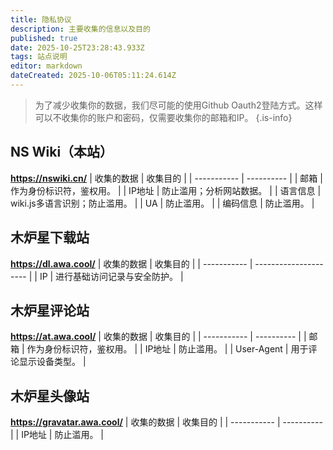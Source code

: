 ```yaml
---
title: 隐私协议
description: 主要收集的信息以及目的
published: true
date: 2025-10-25T23:28:43.933Z
tags: 站点说明
editor: markdown
dateCreated: 2025-10-06T05:11:24.614Z
---
```


> 为了减少收集你的数据，我们尽可能的使用Github Oauth2登陆方式。这样可以不收集你的账户和密码，仅需要收集你的邮箱和IP。
{.is-info}

## NS Wiki（本站）
**https://nswiki.cn/**
| 收集的数据 | 收集目的 |
| ----------- | ---------- |
| 邮箱    | 作为身份标识符，鉴权用。 |
| IP地址  | 防止滥用；分析网站数据。 |
| 语言信息 | wiki.js多语言识别；防止滥用。 |
| UA  | 防止滥用。 |
| 编码信息  | 防止滥用。 |


## 木炉星下载站
**https://dl.awa.cool/**
| 收集的数据 | 收集目的 |
| ----------- | --------------------- |
| IP          | 进行基础访问记录与安全防护。 |

## 木炉星评论站
**https://at.awa.cool/**
| 收集的数据 | 收集目的 |
| ----------- | ---------- |
| 邮箱         | 作为身份标识符，鉴权用。 |
| IP地址       | 防止滥用。 |
| User-Agent  | 用于评论显示设备类型。 |

## 木炉星头像站
**https://gravatar.awa.cool/**
| 收集的数据 | 收集目的 |
| ----------- | ---------- |
| IP地址       | 防止滥用。 |